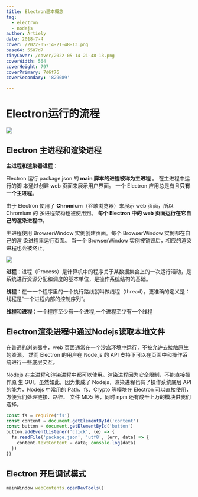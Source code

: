 ```yaml
---
title: Electron基本概念
tag:
  - electron
  - nodejs
author: Artiely
date: 2018-7-4
cover: /2022-05-14-21-48-13.png
base64: 5587d7
tinyCover: /cover/2022-05-14-21-48-13.png
coverWidth: 564
coverHeight: 797
coverPrimary: 7d6f76
coverSecondary: '829089'

---
```



# Electron运行的流程

![](https://gitee.com/artiely/Figure-bed/raw/master/images/20200306160653.png)


## Electron 主进程和渲染进程

**主进程和渲染器进程**： 

Electron 运行 package.json 的 **main 脚本的进程被称为主进程** 。 在主进程中运行的脚 本通过创建 web 页面来展示用户界面。 一个 Electron 应用总是有且**只有一个主进程**。 

由于 Electron 使用了 **Chromium**（谷歌浏览器）来展示 web 页面，所以 Chromium 的 多进程架构也被使用到。 **每个 Electron 中的 web 页面运行在它自己的渲染进程中**。 

主进程使用 BrowserWindow 实例创建页面。每个 BrowserWindow 实例都在自己的渲 染进程里运行页面。 当一个 BrowserWindow 实例被销毁后，相应的渲染进程也会被终止。

![](https://gitee.com/artiely/Figure-bed/raw/master/images/20200306160550.png)

**进程**：进程（Process）是计算机中的程序关于某数据集合上的一次运行活动，是 系统进行资源分配和调度的基本单位，是操作系统结构的基础。 

**线程**：在⼀一个程序里的一个执行路线就叫做线程（thread）。更准确的定义是： 线程是“一个进程内部的控制序列”。 

**线程和进程**：一个程序至少有一个进程,一个进程至少有一个线程



## Electron渲染进程中通过Nodejs读取本地文件
在普通的浏览器中，web 页面通常在一个沙盒环境中运行，不被允许去接触原生的资源。 然而 Electron 的用户在 Node.js 的 API 支持下可以在页面中和操作系统进行一些底层交互。

Nodejs 在主进程和渲染进程中都可以使用。渲染进程因为安全限制，不能直接操作原 生 GUI。虽然如此，因为集成了 Nodejs，渲染进程也有了操作系统底层 API 的能力，Nodejs 中常用的 Path、fs、Crypto 等模块在 Electron 可以直接使用，方便我们处理链接、路径、 文件 MD5 等，同时 npm 还有成千上万的模块供我们选择。

```js
const fs = require('fs')
const content = document.getElementById('content')
const button = document.getElementById('button')
button.addEventListener('click', (e) => {
  fs.readFile('package.json', 'utf8', (err, data) => {
    content.textContent = data; console.log(data)
  })
})
```

## Electron 开启调试模式
```js
mainWindow.webContents.openDevTools()
```